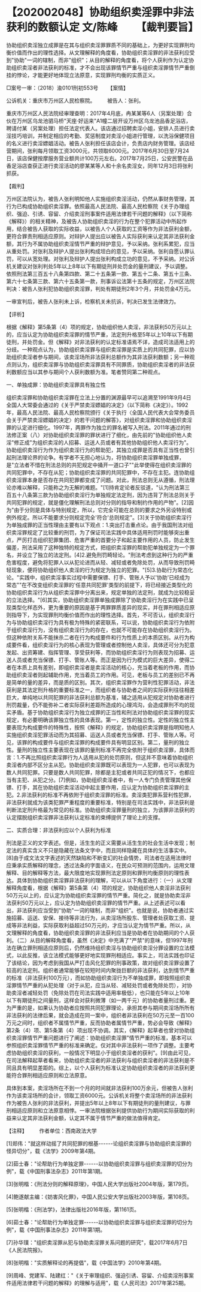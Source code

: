 # 【202002048】协助组织卖淫罪中非法获利的数额认定 文/陈峰 　　【裁判要旨】

协助组织卖淫独立成罪是在其与组织卖淫罪罪质不同的基础上，为更好实现罪刑均衡价值而作出的理性选择。从文理解释的角度看，协助组织卖淫罪的非法获利应受到"协助"一词的辖制，而非"组织"；从目的解释的角度看，将个人获利作为认定协助组织卖淫者非法获利的标准，才不会出现该罪情节严重与组织卖淫罪情节严重倒挂的悖论，才能更好地体现立法原意，实现罪刑均衡的实质正义。

□案号一审：（2018）渝0101刑初553号 　　【案情】

公诉机关：重庆市万州区人民检察院。 　　被告人：张利。

重庆市万州区人民法院经审理查明：2017年4月底，冉某某等6人（另案处理）合伙在万州区乌龙池驷马桥"天座·好运来"A1幢二层开设万州区乌龙池品香足浴店，聘请付某（另案处理）担任法定代表人。该店通过招聘卖淫小姐，安排人员进行卖淫技巧培训，并制定相应的考勤、奖惩制度对卖淫小姐进行管理，以洗浴保健项目的名义进行卖淫嫖娼活动。被告人张利担任该店会计，负责店内财务管理。该店经营期间，张利每月领取工资3000元，共领取6000元。2017年6月30日至7月24日，该店保健按摩服务营业额共计100万元左右。2017年7月25日，公安民警在品香足浴店查获正进行卖淫活动的廖某某等人和十余名卖淫女，同年12月3日将张利抓获。

【裁判】

万州区法院认为，被告人张利明知他人实施组织卖淫活动，仍然从事财务管理，其行为已构成协助组织卖淫罪。依照最高人民法院、最高人民检察院《关于办理组织、强迫、引诱、容留、介绍卖淫刑事案件适用法律若干问题的解释》（以下简称《解释》）的相关精神，及被告人协助组织卖淫的行为在整个犯罪活动中所起作用，结合被告人获取的实际收益，以被告人个人获取的工资等作为非法获利金额，更符合罪责刑相适应原则。对辩护人提出应以被告人实际获利来认定其非法获利金额，其行为不属协助组织卖淫情节严重的辩护意见，予以采纳。张利系累犯，应当从重处罚。对张利及辩护人提出张利构成坦白的意见，予以采纳。张利自愿认罪认罚，可以从宽处理。对张利及辩护人提出张利构成立功的意见，不予采纳。对公诉机关建议对张利判处5年以上8年以下有期徒刑并处罚金的量刑建议，予以调整。依照刑法第三百五十八条第四款、第二十五条第一款、第五十二条、第五十三条、第六十七条第三款、第六十五条第一款，刑事诉讼法第十五条的规定，万州区法院判决：被告人张利犯协助组织卖淫罪，判处有期徒刑2年3个月，并处罚金4万元。

一审宣判后，被告人张利未上诉，检察机关未抗诉，判决已发生法律效力。

【评析】

根据《解释》第5条第（4）项的规定，协助组织他人卖淫，非法获利50万元以上的，应当认定为协助组织卖淫罪的情节严重，法定刑升格至5年以上10年以下有期徒刑，并处罚金。但《解释》对非法获利的认定标准语焉不详，造成司法适用上的分歧。一种观点认为，协助组织卖淫罪与组织卖淫罪是实质上的共同犯罪，应以协助组织卖淫者参与期间，该卖淫场所非法获利总额作为其非法获利数额；另一种观点则认为，组织卖淫罪与协助组织卖淫罪具有不同罪质，协助组织卖淫者的非法获利数额应当以其参与期间个人获利数额为准。笔者赞同第二种观点。

一、单独成罪：协助组织卖淫罪具有独立性

组织卖淫罪和协助组织卖淫罪在立法上分置的渊源最早可以追溯至1991年9月4日全国人大常委会通过的《关于严禁卖淫嫖娼的决定》（以下简称《决定》）。1992年，最高人民法院、最高人民检察院颁行《关于执行〈全国人民代表大会常务委员会关于严禁卖淫嫖娼的决定〉的若干问题的解答》，对组织卖淫罪和协助组织卖淫罪的认定进行细化。1997年，两罪作为独立的罪名被写入刑法。2011年通过的刑法修正案（八）对协助组织卖淫罪的罪状进行了细化，由先前的"协助组织他人卖淫"修正成"为组织卖淫的人招募、运送人员或者有其他协助组织他人卖淫行为"。协助组织卖淫行为作为组织卖淫行为的帮助犯，其独立成罪是否具有正当性也曾引起刑法理论界的论争。有学者不无担心地认为，将协助组织卖淫罪单独成罪，是"立法者不惜在刑法总则的共犯规定中捅开一道口子""此举使得在组织卖淫罪的共同犯罪中，不存在从犯；协助组织卖淫罪的共同犯罪中，不存在主犯。连协助组织卖淫罪本身是否存在共同犯罪都变成了问题。对此，刑法总则无从遵循，刑法理论亦难以解释，只能称之为无解的难题。"\[1\]持肯定论者反驳道，"认为刑法第三百五十八条第三款为协助组织卖淫行为单独规定法定刑，因为违背了刑法总则关于共同犯罪的规定，就是僵化理解刑法总则对分则的指导和制约作用的产物"。\[2\]因为"由于分则是具体与特别规定，所以，它完全可能在总则的要求之外另设特别或例外规定。所以不能要求分则规定完全'符合'总则规定"。\[3\]关于协助组织卖淫行为单独成罪的正当性理由主要有以下观点：1.突出打击重点论。由于我国刑法对组织卖淫罪规定了比较重的刑罚，为了保证司法实践中具体适用刑罚时能够突出重点，严厉打击组织犯罪集团、危害严重的首要分子和起主要作用的人员，防止发生偏差，刑法采用了这种独特的规定方式，把组织卖淫罪的帮助犯单独规定为一个罪名，并设立了独立的法定刑。\[4\]2.避免刑罚畸轻论。"刑法考虑到这种行为的严重危害程度，避免将犯罪人以从犯论进而从轻、减轻或者免除处罚，从而导致刑罚畸轻现象，便将协助组织他人卖淫的行为规定为独立的犯罪。"\[5\]3.协助行为常态化论。"实践中，组织卖淫事实过程中需要保镖、打手、管账人予以'协助'已经成为常态""在不改变组织卖淫罪的'任意共同犯罪'类型的前提下，将已经接近类型化的协助组织卖淫行为从组织卖淫罪中分离出来，规定单独的法定刑，就成为比较稳妥的立法选择。"\[6\]其实，协助组织卖淫罪单独成罪除了协助卖淫行为在实践中已呈现类型化样态外，更为重要的原因是基于两罪罪质差异的现实，并在罪刑相适应原则指导下，为实现罪刑均衡价值而作出的理性选择。首先，不可否认，组织卖淫行为与协助组织卖淫行为具有极为特殊的紧密联系，可以说，协助组织卖淫行为依附于组织卖淫行为，没有组织卖淫行为的存在，也就不可能存在协助组织卖淫行为。但这种依附关系不能抹杀二者在行为构成要件和行为性质上的本质区别。从行为构成要件看，组织卖淫行为的核心表现为管理或者控制他人卖淫，具体还可分为犯意发起、出资筹建、指挥管理、享受获利等，而协助组织卖淫行为则表现为招募、运送人员或者充当保镖、打手、管账人等。而正是因为行为模式的巨大差异，使得二者在本质上具有差别，即组织卖淫者是卖淫活动的核心，充当着老板的作用，而协助组织卖淫者则起辅助作用，充当着员工的作用。可见，老板与员工的差别已不再是简单的量的差异，而是质的区别。其次，组织卖淫罪作为营利性犯罪活动，非法获利是其法定刑升格的重要标准之一，而组织者与协助者之间的实际获利往往相差巨大，单纯地以共同犯罪的非法获利总额为基准，辅之适用从犯规定对协助者进行刑罚裁量，仍不能弥补二者实际获利差距所造成的心理鸿沟，会造成罪刑不均的现实矛盾。基于协助组织卖淫行为独立成罪的正当性和刑法对协助组织卖淫罪的现实规定，有必要明确该罪独立性的具体表现。第一，定性的独立性。定性的独立性主要表现为构成要件的特殊性，按照《解释》的规定，协助组织卖淫罪是指明知他人实施组织卖淫犯罪活动而为其招募、运送人员或者充当保镖、打手、管账人等。可见，该罪的构成要件与组织卖淫罪的构成要件具有明显区别。第二，量刑的独立性。量刑的独立性主要表现在该罪的量刑标准不再完全依附于组织卖淫罪，具体而言：1.不再比照组织卖淫罪行为人适用从犯的处罚原则，但这并不意味着协助组织卖淫者内部不区分主从犯。协助组织卖淫罪既可以表现为一人犯罪，也可以表现为数人共同犯罪。只要是数人共同犯罪，除都是主犯或者共同正犯的情况下，也都应当有主犯、从犯之分。\[7\]例如，协助组织卖淫者中，有一人专门负责管理其他保镖、打手，其在协助组织卖淫活动中起主要作用，应认定为协助组织卖淫罪的主犯。2.非法获利的标准不再依附于组织卖淫罪的标准。卖淫类犯罪系营利性犯罪，非法获利就成为该类犯罪严重程度的重要标准，特别是在司法实践中，非法获利是判断法定刑升格最为常见的标准。协助组织卖淫罪量刑的独立，为该罪非法获利的认定摆脱组织卖淫罪非法获利认定标准的束缚提供了理论上的支撑。

二、实质合理：非法获利应以个人获利为标准

刑法是正义的文字表述。但是，活生生的正义需要从活生生的社会生活中发现；制定法的真实含义不只是隐藏在法条文字中，而且同样隐藏在具体的生活事实中。\[8\]由于成文法文字表述的天然缺陷和不断变幻的社会情势，司法者在适用法律时应秉承实质解释的理念，透过法条的字面语义，在民众可预测的范围内，运用文理解释、目的解释等方法，最大限度地实现罪刑法定原则和罪刑均衡原则的理性表达。具体到协助组织卖淫罪非法获利的理解，可以从以下角度进行：（一）从文理解释角度看，根据《解释》第5条第（4）项的规定，协助组织他人卖淫非法获利50万元以上的，应认定为协助组织卖淫罪的情节严重。简化之，就是协助卖淫非法获利50万元以上，应认定为协助组织卖淫罪的情节严重。从上述表述可以看出，非法获利应当受到"协助"一词的辖制，而非"组织"。也就是说，协助者通过实施招募、运送、安保、接待等非法行为，从卖淫场所股东、管理者处获取工资、提成等非法利益，实际获取利益超过50万元的，才应当认定为情节严重。所以，从文理解释的角度看，协助组织卖淫罪的非法获利应当是协助者在协助期间的个人获利。（二）从目的解释角度看，虽然《决定》中充满了"严禁"的意味，但1997年刑法在确立罪刑相适应原则后，仍然维持组织卖淫与协助组织卖淫分罪设置的立法模式，以此反推，该立法模式能够更好地实现罪刑相适应。事实上，司法实践也印证了该结论，因为考虑到我国从严打击风化犯罪的刑事政策，故对组织卖淫罪设置了较高的法定刑。组织者通常能够在较短时间内聚拢巨额的非法获利，达到情节严重的标准（非法获利100万元），而如协助组织卖淫行为不单独成罪，即按照组织卖淫罪情节严重的从犯处理（对于从犯，应当从轻、减轻处罚或者免除处罚），对协助卖淫者减轻处罚（免除处罚在司法实践中适用率极低），也只能在5年以上10年以下有期徒刑之间量刑，这样会对获利微薄（如一两千元）的协助者量刑过重。更为严重的是，如果认为协助者应按照共同犯罪理论，承担其参与期间卖淫场所所有非法获利的法律后果，就会造成在同一案中，组织者非法获利在50万元至一百100万元之间时，组织者不属情节严重，反而协助者属情节严重，势必会导致《解释》第2条（4）项、第5条第（4）项出现不协调。其实，《解释》起草者也曾对协助组织卖淫罪情节严重问题进行了阐述：协助组织卖淫罪"情节严重的标准，基本可以参照组织卖淫罪情节严重的标准来确定。仅对其中非法获利一项作了调整。主要考虑协助组织卖淫的获利，一般情况下明显小于组织卖淫者的获利"。\[9\]由此可见，在司法解释起草者看来，协助组织卖淫者的非法获利与组织卖淫者的非法获利是不同且具有明显差距的。综上，以个人获利为标准认定协助组织卖淫者的非法获利更能符合罪刑相适应原则和立法原意。

具体到本案，卖淫场所在不到一个月的时间就非法获利100万余元，但被告人张利作为该卖淫场所的会计，领取工资6000元。公诉机关将整个卖淫场所的非法获利作为被告人张利的非法获利，并提出5年以上8年以下有期徒刑的量刑建议，与罪刑相适应原则和立法原意相悖。一审法院根据张利提供协助行为期间实际获取的利益来认定其非法获利金额，认定其不属于情节严重的做法值得肯定。

【注释】 　　作者单位：西南政法大学

\[1\]郑伟："就这样动摇了共同犯罪的根基------论组织卖淫罪与协助组织卖淫罪的怪异切分"，载《法学》2009年第4期。

\[2\]茹士春："论帮助行为单独定罪------以协助组织卖淫罪与组织卖淫罪的切分为例"，载《中国刑事法杂志》2011年第1期。

\[3\]张明楷：《刑法分则的解释原理》，中国人民大学出版社2004年版，第179页。

\[4\]鲍遂献主编：《妨害风化罪》，中国人民公安大学出版社2003年版，第108页。

\[5\]张明楷：《刑法学》，法律出版社2016年版，第1161页。

\[6\]茹士春："论帮助行为单独定罪------以协助组织卖淫罪与组织卖淫罪的切分为例"，载《中国刑事法杂志》2011年第1期。

\[7\]孙华璞："组织卖淫罪从犯与协助卖淫罪关系问题的研究"，载2017年6月7日《人民法院报》。

\[8\]张明楷："实质解释论的再提倡"，载《中国法学》2010年第4期。

\[9\]周峰、党建军、陆建红："《关于审理组织、强迫引诱、容留、介绍卖淫刑事案件适用法律若干问题的解释》的理解与适用"，载《人民司法》2017年第25期。